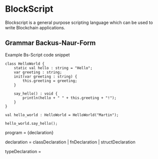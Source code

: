 # BlockScript

Blockscript is a general purpose scripting language which can be used to write Blockchain applications.

## Grammar Backus-Naur-Form
Example Bs-Script code snippet

```
class HelloWorld {
    static val hello : string = "Hello";
    var greeting : string;
    init(var greeting : string) {
        this.greeting = greeting;
    }

    say_hello() : void {
        println(hello + " " + this.greeting + "!");
    }
}

val hello_world : HelloWorld = HelloWorld("Martin");

hello_world.say_hello();

```

program = {declaration}

declaration = classDeclaration | fnDeclaration | structDeclaration

typeDeclaration = 

